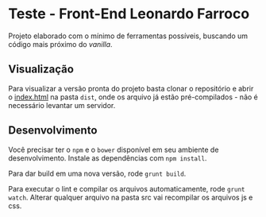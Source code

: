 # Teste - Front-End Leonardo Farroco
Projeto elaborado com o mínimo de ferramentas possíveis, buscando um código mais próximo do *vanilla*.

## Visualização

Para visualizar a versão pronta do projeto basta clonar o repositório e abrir o [index.html](dist/index.html) na pasta `dist`, onde os arquivo já estão pré-compilados - não é necessário levantar um servidor.

## Desenvolvimento

Você precisar ter o `npm` e o `bower` disponível em seu ambiente de desenvolvimento. Instale as dependências com `npm install`.

Para dar build em uma nova versão, rode `grunt build`.  

Para executar o lint e compilar os arquivos automaticamente, rode `grunt watch`. Alterar qualquer arquivo na pasta src vai recompilar os arquivos js e css.